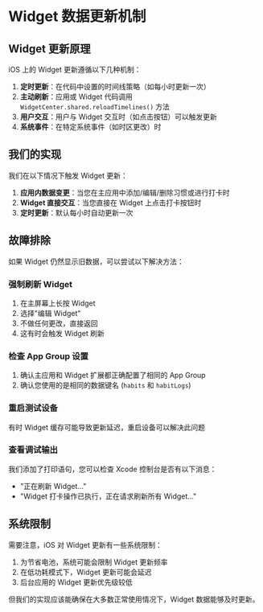 # Widget 数据更新机制

## Widget 更新原理

iOS 上的 Widget 更新遵循以下几种机制：

1. **定时更新**：在代码中设置的时间线策略（如每小时更新一次）
2. **主动刷新**：应用或 Widget 代码调用 `WidgetCenter.shared.reloadTimelines()` 方法
3. **用户交互**：用户与 Widget 交互时（如点击按钮）可以触发更新
4. **系统事件**：在特定系统事件（如时区更改）时

## 我们的实现

我们在以下情况下触发 Widget 更新：

1. **应用内数据变更**：当您在主应用中添加/编辑/删除习惯或进行打卡时
2. **Widget 直接交互**：当您直接在 Widget 上点击打卡按钮时
3. **定时更新**：默认每小时自动更新一次

## 故障排除

如果 Widget 仍然显示旧数据，可以尝试以下解决方法：

### 强制刷新 Widget
1. 在主屏幕上长按 Widget
2. 选择"编辑 Widget"
3. 不做任何更改，直接返回
4. 这有时会触发 Widget 刷新

### 检查 App Group 设置
1. 确认主应用和 Widget 扩展都正确配置了相同的 App Group
2. 确认您使用的是相同的数据键名 (`habits` 和 `habitLogs`)

### 重启测试设备
有时 Widget 缓存可能导致更新延迟，重启设备可以解决此问题

### 查看调试输出
我们添加了打印语句，您可以检查 Xcode 控制台是否有以下消息：
- "正在刷新 Widget..."
- "Widget 打卡操作已执行，正在请求刷新所有 Widget..."

## 系统限制

需要注意，iOS 对 Widget 更新有一些系统限制：

1. 为节省电池，系统可能会限制 Widget 更新频率
2. 在低功耗模式下，Widget 更新可能会延迟
3. 后台应用的 Widget 更新优先级较低

但我们的实现应该能确保在大多数正常使用情况下，Widget 数据能够及时更新。 